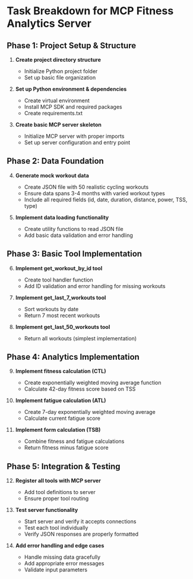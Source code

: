 # Task Breakdown for MCP Fitness Analytics Server

## Phase 1: Project Setup & Structure
1. **Create project directory structure**
   - Initialize Python project folder
   - Set up basic file organization

2. **Set up Python environment & dependencies**
   - Create virtual environment
   - Install MCP SDK and required packages
   - Create requirements.txt

3. **Create basic MCP server skeleton**
   - Initialize MCP server with proper imports
   - Set up server configuration and entry point

## Phase 2: Data Foundation
4. **Generate mock workout data**
   - Create JSON file with 50 realistic cycling workouts
   - Ensure data spans 3-4 months with varied workout types
   - Include all required fields (id, date, duration, distance, power, TSS, type)

5. **Implement data loading functionality**
   - Create utility functions to read JSON file
   - Add basic data validation and error handling

## Phase 3: Basic Tool Implementation
6. **Implement get_workout_by_id tool**
   - Create tool handler function
   - Add ID validation and error handling for missing workouts

7. **Implement get_last_7_workouts tool**
   - Sort workouts by date
   - Return 7 most recent workouts

8. **Implement get_last_50_workouts tool**
   - Return all workouts (simplest implementation)

## Phase 4: Analytics Implementation
9. **Implement fitness calculation (CTL)**
   - Create exponentially weighted moving average function
   - Calculate 42-day fitness score based on TSS

10. **Implement fatigue calculation (ATL)**
    - Create 7-day exponentially weighted moving average
    - Calculate current fatigue score

11. **Implement form calculation (TSB)**
    - Combine fitness and fatigue calculations
    - Return fitness minus fatigue score

## Phase 5: Integration & Testing
12. **Register all tools with MCP server**
    - Add tool definitions to server
    - Ensure proper tool routing

13. **Test server functionality**
    - Start server and verify it accepts connections
    - Test each tool individually
    - Verify JSON responses are properly formatted

14. **Add error handling and edge cases**
    - Handle missing data gracefully
    - Add appropriate error messages
    - Validate input parameters
